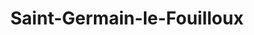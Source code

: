 ---
title: Saint-Germain-le-Fouilloux
url: /saint-germain-le-fouilloux/
latitude: 48.138
longitude: -0.788
---